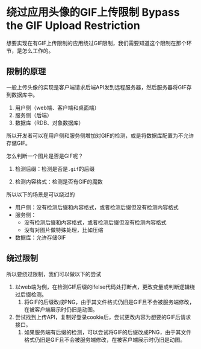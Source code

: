 # 绕过应用头像的GIF上传限制 Bypass the GIF Upload Restriction

想要实现在有GIF上传限制的应用绕过GIF限制，我们需要知道这个限制在那个环节，是怎么工作的。

## 限制的原理

一般上传头像的实现是客户端请求后端API发到远程服务器，然后服务器将GIF存到数据库中。

1.   用户侧（web端、客户端和桌面端）
2.   服务侧（后端）
3.   数据库（RDB、对象数据库）

所以开发者可以在用户侧和服务侧增加对GIF的检测，或是将数据库配置为不允许存储GIF。

怎么判断一个图片是否是GIF呢？

1.   检测后缀：检测是否是`.gif`的后缀

2.   检测内容格式：检测是否有GIF的魔数

所以以下的场景是可以绕过的

-   用户侧：没有检测后缀和内容格式，或者检测后缀但没有检测内容格式
-   服务侧：
    -   没有检测后缀和内容格式，或者检测后缀但没有检测内容格式
    -   没有对图片做特殊处理，比如压缩
-   数据库：允许存储GIF

## 绕过限制

所以要绕过限制，我们可以做以下的尝试

1.   以web端为例，在检测GIF后缀的ifelse代码处打断点，更改变量或判断逻辑绕过后缀检测。
     1.   将GIF的后缀改成PNG，由于其文件格式仍旧是GIF且不会被服务端修改，在被客户端展示时仍旧是动图。
2.   尝试找到上传API，复制好登录cookie后，尝试更改内容为想要的GIF后请求接口。
     1.   如果服务端有后缀的检测，可以尝试将GIF的后缀改成PNG，由于其文件格式仍旧是GIF且不会被服务端修改，在被客户端展示时仍旧是动图。



